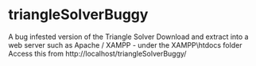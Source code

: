 # triangleSolverBuggy
A bug infested version of the Triangle Solver
Download and extract into a web server such as Apache / XAMPP - under the XAMPP\htdocs folder
Access this from http://localhost/triangleSolverBuggy/
